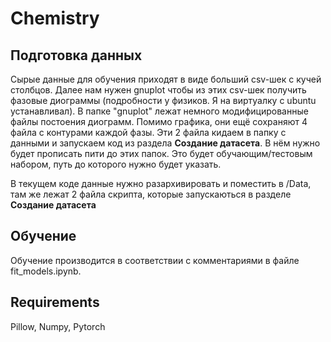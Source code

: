 # Chemistry

## Подготовка данных
Сырые данные для обучения приходят в виде больший csv-шек с кучей столбцов. Далее нам нужен gnuplot чтобы из этих csv-шек получить фазовые диограммы (подробности у физиков. Я на виртуалку с ubuntu устанавливал). В папке "gnuplot" лежат немного модифицированные файлы постоения диограмм. Помимо графика, они ещё сохраняют 4 файла с контурами каждой фазы. Эти 2 файла кидаем в папку с данными и запускаем код из раздела **Создание датасета**. В нём нужно будет прописать пити до этих папок. Это будет обучающим/тестовым набором, путь до которого нужно будет указать.

В текущем коде данные нужно разархивировать и поместить в /Data, там же лежат 2 файла скрипта, которые запускаються в разделе **Создание датасета**

## Обучение
Обучение производится в соответствии с комментариями в файле fit_models.ipynb.

## Requirements
Pillow, Numpy, Pytorch
